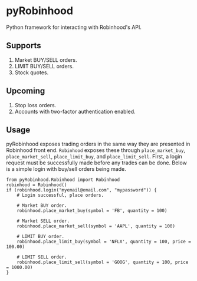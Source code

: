 # pyRobinhood

Python framework for interacting with Robinhood's API.

## Supports

1. Market BUY/SELL orders.
2. LIMIT BUY/SELL orders.
3. Stock quotes.

## Upcoming

1. Stop loss orders.
2. Accounts with two-factor authentication enabled.

## Usage

pyRobinhood exposes trading orders in the same way they are presented in Robinhood front end. `Robinhood` exposes these through `place_market_buy`, `place_market_sell`, `place_limit_buy`, and `place_limit_sell`. First, a login request must be successfully made before any trades can be done. Below is a simple login with buy/sell orders being made. 

```
from pyRobinhood.Robinhood import Robinhood
robinhood = Robinhood()
if (robinhood.login("myemail@email.com", "mypassword")) {
	# Login successful, place orders.

	# Market BUY order.
	robinhood.place_market_buy(symbol = 'FB', quantity = 100)

	# Market SELL order.
	robinhood.place_market_sell(symbol = 'AAPL', quantity = 100)

	# LIMIT BUY order.
	robinhood.place_limit_buy(symbol = 'NFLX', quantity = 100, price = 100.00)

	# LIMIT SELL order.
	robinhood.place_limit_sell(symbol = 'GOOG', quantity = 100, price = 1000.00)
}
```